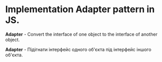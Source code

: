 # Implementation Adapter pattern in JS.

**Adapter** - Convert the interface of one object to the interface of another object.

**Adapter** - Підігнати інтерфейс одного об'єкта під інтерфейс іншого об'єкта.